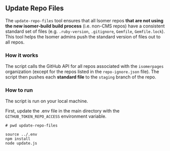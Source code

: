 ## Update Repo Files

The `update-repo-files` tool ensures that all Isomer repos **that are not using the new isomer-build build process** (i.e. non-CMS repos) have a consistent standard set of files (e.g. `.ruby-version`, `.gitignore`, `Gemfile`, `Gemfile.lock`). This tool helps the Isomer admins push the standard version of files out to all repos.

### How it works

The script calls the GitHub API for all repos associated with the `isomerpages` organization (except for the repos listed in the `repo-ignore.json` file). The script then pushes each **standard file** to the `staging` branch of the repo.

### How to run

The script is run on your local machine. 

First, update the .env file in the main directory with the `GITHUB_TOKEN_REPO_ACCESS` environment variable.

```
# pwd update-repo-files

source ../.env
npm install
node update.js
```
